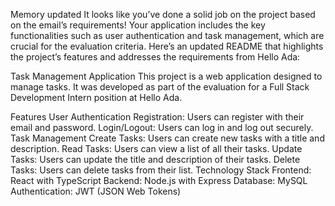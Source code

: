 
Memory updated
It looks like you’ve done a solid job on the project based on the email’s requirements! Your application includes the key functionalities such as user authentication and task management, which are crucial for the evaluation criteria. Here’s an updated README that highlights the project’s features and addresses the requirements from Hello Ada:

Task Management Application
This project is a web application designed to manage tasks. It was developed as part of the evaluation for a Full Stack Development Intern position at Hello Ada.

Features
User Authentication
Registration: Users can register with their email and password.
Login/Logout: Users can log in and log out securely.
Task Management
Create Tasks: Users can create new tasks with a title and description.
Read Tasks: Users can view a list of all their tasks.
Update Tasks: Users can update the title and description of their tasks.
Delete Tasks: Users can delete tasks from their list.
Technology Stack
Frontend: React with TypeScript
Backend: Node.js with Express
Database: MySQL
Authentication: JWT (JSON Web Tokens)
